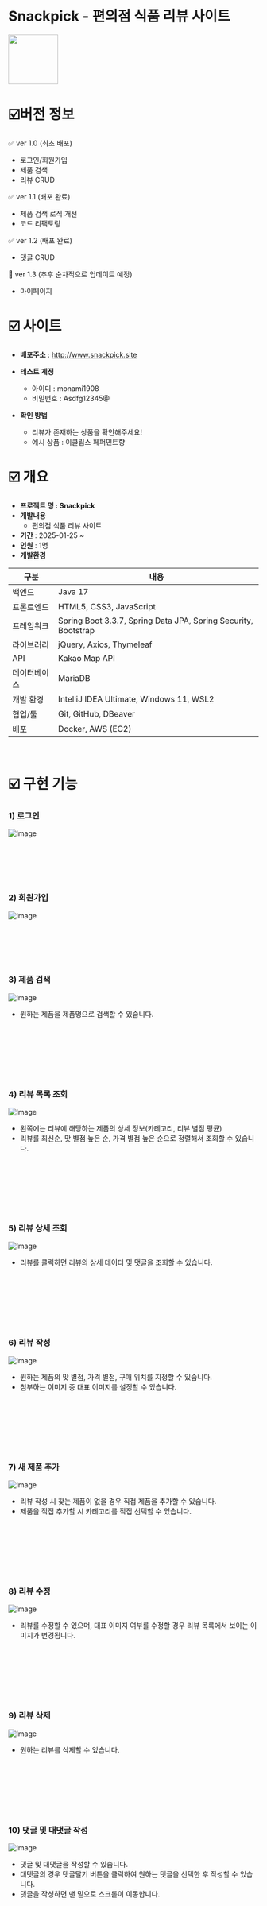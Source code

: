 # Snackpick - 편의점 식품 리뷰 사이트
  <img src="https://github.com/user-attachments/assets/c98a91ba-b954-40aa-948b-3a1f529336b6" width="100" height="100"/>  
  
# ☑️버전 정보
✅ ver 1.0 (최초 배포)
- 로그인/회원가입
- 제품 검색
- 리뷰 CRUD

✅ ver 1.1 (배포 완료)
- 제품 검색 로직 개선
- 코드 리팩토링

✅ ver 1.2 (배포 완료)
- 댓글 CRUD

🚧 ver 1.3 (추후 순차적으로 업데이트 예정)
- 마이페이지


# ☑️ 사이트
- **배포주소** : http://www.snackpick.site
- **테스트 계정**
  - 아이디 : monami1908
  - 비밀번호 : Asdfg12345@

- **확인 방법**
    - 리뷰가 존재하는 상품을 확인해주세요!
    - 예시 상품 : 이클립스 페퍼민트향
  
# ☑️ 개요
- **프로젝트 명 : Snackpick**
- **개발내용**
    - 편의점 식품 리뷰 사이트
- **기간** : 2025-01-25 ~
- **인원** : 1명
- **개발환경**

| 구분         | 내용                                                                 |
|--------------|----------------------------------------------------------------------|
| 백엔드       | Java 17                                                              |
| 프론트엔드   | HTML5, CSS3, JavaScript                                              |
| 프레임워크   | Spring Boot 3.3.7, Spring Data JPA, Spring Security, Bootstrap       |
| 라이브러리   | jQuery, Axios, Thymeleaf                                             |
| API          | Kakao Map API                                                        |
| 데이터베이스 | MariaDB                                                              |
| 개발 환경    | IntelliJ IDEA Ultimate, Windows 11, WSL2                             |
| 협업/툴      | Git, GitHub, DBeaver                                                 |
| 배포         | Docker, AWS (EC2)                                                          |

<br>

# ☑️ 구현 기능  

### 1) 로그인
![Image](https://github.com/user-attachments/assets/0cfcadb6-5d27-404f-a377-f4d1c53d3503)
<br>
<br>
<br>
<br>
<br>
<br>


### 2) 회원가입
![Image](https://github.com/user-attachments/assets/3efbdfcb-6412-48d5-a050-24e753434509)
<br>
<br>
<br>
<br>
<br>
<br>

### 3) 제품 검색
![Image](https://github.com/user-attachments/assets/abc135d2-d25e-49cb-99f4-2fb16a4172ea)
- 원하는 제품을 제품명으로 검색할 수 있습니다.
<br>
<br>
<br>
<br>
<br>
<br>

### 4) 리뷰 목록 조회
![Image](https://github.com/user-attachments/assets/7fdb36c8-59f8-49a9-bf3a-b757fe0b10ee)
- 왼쪽에는 리뷰에 해당하는 제품의 상세 정보(카테고리, 리뷰 별점 평균)
- 리뷰를 최신순, 맛 별점 높은 순, 가격 별점 높은 순으로 정렬해서 조회할 수 있습니다.
<br>
<br>
<br>
<br>
<br>
<br>

### 5) 리뷰 상세 조회
![Image](https://github.com/user-attachments/assets/05794add-f924-4239-8362-fe172c613e6a)
- 리뷰를 클릭하면 리뷰의 상세 데이터 및 댓글을 조회할 수 있습니다.
<br>
<br>
<br>
<br>
<br>
<br>

### 6) 리뷰 작성
![Image](https://github.com/user-attachments/assets/77fa6df9-45ce-4916-904d-52930fdb72ef)
- 원하는 제품의 맛 별점, 가격 별점, 구매 위치를 지정할 수 있습니다.
- 첨부하는 이미지 중 대표 이미지를 설정할 수 있습니다.
<br>
<br>
<br>
<br>
<br>
<br>

### 7) 새 제품 추가
![Image](https://github.com/user-attachments/assets/399ff8da-4e07-4616-a463-dd6fbc264a81)
- 리뷰 작성 시 찾는 제품이 없을 경우 직접 제품을 추가할 수 있습니다.
- 제품을 직접 추가할 시 카테고리를 직접 선택할 수 있습니다.
<br>
<br>
<br>
<br>
<br>
<br>

### 8) 리뷰 수정
![Image](https://github.com/user-attachments/assets/5477ae58-5e3f-471c-838e-2c01ef1a9993)
- 리뷰를 수정할 수 있으며, 대표 이미지 여부를 수정할 경우 리뷰 목록에서 보이는 이미지가 변경됩니다.
<br>
<br>
<br>
<br>
<br>
<br>

### 9) 리뷰 삭제
![Image](https://github.com/user-attachments/assets/bac31022-417e-416c-a775-de0cfbf43a68)
- 원하는 리뷰를 삭제할 수 있습니다.
<br>
<br>
<br>
<br>
<br>
<br>

### 10) 댓글 및 대댓글 작성
![Image](https://github.com/user-attachments/assets/91955bc0-1249-40d5-ac73-cce7b2fddd40)
- 댓글 및 대댓글을 작성할 수 있습니다.
- 대댓글의 경우 댓글달기 버튼을 클릭하여 원하는 댓글을 선택한 후 작성할 수 있습니다.
- 댓글을 작성하면 맨 밑으로 스크롤이 이동합니다.
<br>
<br>
<br>
<br>
<br>
<br>

### 11) 댓글 수정 및 삭제
![Image](https://github.com/user-attachments/assets/f3445d4a-d011-4d2b-9b7f-e624966444db)
- 댓글을 수정하고 삭제할 수 있습니다.




